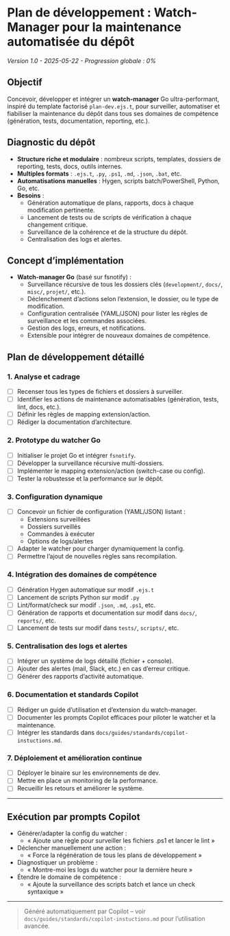 # Plan de développement : Watch-Manager pour la maintenance automatisée du dépôt

*Version 1.0 - 2025-05-22 - Progression globale : 0%*

## Objectif

Concevoir, développer et intégrer un **watch-manager** Go ultra-performant, inspiré du template factorisé `plan-dev.ejs.t`, pour surveiller, automatiser et fiabiliser la maintenance du dépôt dans tous ses domaines de compétence (génération, tests, documentation, reporting, etc.).

## Diagnostic du dépôt

- **Structure riche et modulaire** : nombreux scripts, templates, dossiers de reporting, tests, docs, outils internes.
- **Multiples formats** : `.ejs.t`, `.py`, `.ps1`, `.md`, `.json`, `.bat`, etc.
- **Automatisations manuelles** : Hygen, scripts batch/PowerShell, Python, Go, etc.
- **Besoins** :
  - Génération automatique de plans, rapports, docs à chaque modification pertinente.
  - Lancement de tests ou de scripts de vérification à chaque changement critique.
  - Surveillance de la cohérence et de la structure du dépôt.
  - Centralisation des logs et alertes.

## Concept d’implémentation

- **Watch-manager Go** (basé sur fsnotify) :
  - Surveillance récursive de tous les dossiers clés (`development/`, `docs/`, `misc/`, `projet/`, etc.).
  - Déclenchement d’actions selon l’extension, le dossier, ou le type de modification.
  - Configuration centralisée (YAML/JSON) pour lister les règles de surveillance et les commandes associées.
  - Gestion des logs, erreurs, et notifications.
  - Extensible pour intégrer de nouveaux domaines de compétence.

## Plan de développement détaillé

### 1. Analyse et cadrage
- [ ] Recenser tous les types de fichiers et dossiers à surveiller.
- [ ] Identifier les actions de maintenance automatisables (génération, tests, lint, docs, etc.).
- [ ] Définir les règles de mapping extension/action.
- [ ] Rédiger la documentation d’architecture.

### 2. Prototype du watcher Go
- [ ] Initialiser le projet Go et intégrer `fsnotify`.
- [ ] Développer la surveillance récursive multi-dossiers.
- [ ] Implémenter le mapping extension/action (switch-case ou config).
- [ ] Tester la robustesse et la performance sur le dépôt.

### 3. Configuration dynamique
- [ ] Concevoir un fichier de configuration (YAML/JSON) listant :
    - Extensions surveillées
    - Dossiers surveillés
    - Commandes à exécuter
    - Options de logs/alertes
- [ ] Adapter le watcher pour charger dynamiquement la config.
- [ ] Permettre l’ajout de nouvelles règles sans recompilation.

### 4. Intégration des domaines de compétence
- [ ] Génération Hygen automatique sur modif `.ejs.t`
- [ ] Lancement de scripts Python sur modif `.py`
- [ ] Lint/format/check sur modif `.json`, `.md`, `.ps1`, etc.
- [ ] Génération de rapports et documentation sur modif dans `docs/`, `reports/`, etc.
- [ ] Lancement de tests sur modif dans `tests/`, `scripts/`, etc.

### 5. Centralisation des logs et alertes
- [ ] Intégrer un système de logs détaillé (fichier + console).
- [ ] Ajouter des alertes (mail, Slack, etc.) en cas d’erreur critique.
- [ ] Générer des rapports d’activité automatique.

### 6. Documentation et standards Copilot
- [ ] Rédiger un guide d’utilisation et d’extension du watch-manager.
- [ ] Documenter les prompts Copilot efficaces pour piloter le watcher et la maintenance.
- [ ] Intégrer les standards dans `docs/guides/standards/copilot-instuctions.md`.

### 7. Déploiement et amélioration continue
- [ ] Déployer le binaire sur les environnements de dev.
- [ ] Mettre en place un monitoring de la performance.
- [ ] Recueillir les retours et améliorer le système.

---

## Exécution par prompts Copilot

- Générer/adapter la config du watcher :
  - « Ajoute une règle pour surveiller les fichiers .ps1 et lancer le lint »
- Déclencher manuellement une action :
  - « Force la régénération de tous les plans de développement »
- Diagnostiquer un problème :
  - « Montre-moi les logs du watcher pour la dernière heure »
- Étendre le domaine de compétence :
  - « Ajoute la surveillance des scripts batch et lance un check syntaxique »

---

> Généré automatiquement par Copilot – voir `docs/guides/standards/copilot-instuctions.md` pour l’utilisation avancée.
